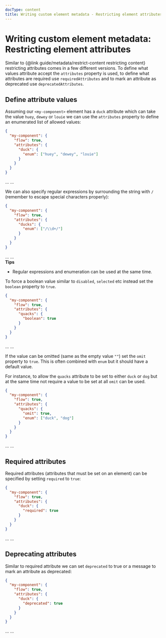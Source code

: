 ```yaml
---
docType: content
title: Writing custom element metadata - Restricting element attributes
---
```


# Writing custom element metadata: Restricting element attributes

Similar to {@link guide/metadata/restrict-content restricting content} restricting attributes comes in a few different versions.
To define what values attribute accept the `attributes` property is used, to define what attributes are required use `requiredAttributes` and to mark an attribute as deprecated use `deprecatedAttributes`.

## Define attribute values

Assuming our `<my-component>` element has a `duck` attribute which can take the value `huey`, `dewey` or `louie` we can use the `attributes` property to define an enumerated list of allowed values:

```json
{
  "my-component": {
    "flow": true,
    "attributes": {
      "duck": {
        "enum": ["huey", "dewey", "louie"]
      }
    }
  }
}
```

<validate name="enum" elements="restrict-attributes-enum.json">
  <my-component duck="dewey">...</my-component>
  <my-component duck="flintheart">...</my-component>
</validate>

We can also specify regular expressions by surrounding the string with `/` (remember to escape special characters properly):

```json
{
  "my-component": {
    "flow": true,
    "attributes": {
      "ducks": {
        "enum": ["/\\d+/"]
      }
    }
  }
}
```

<validate name="regexp" elements="restrict-attributes-regexp.json">
  <my-component ducks="3">...</my-component>
  <my-component ducks="huey">...</my-component>
</validate>

<div class="alert alert-info">
	<i class="fa fa-info-circle" aria-hidden="true"></i>
	<strong>Tips</strong>
	<ul>
		<li>Regular expressions and enumeration can be used at the same time.</li>
	</ul>
</div>

To force a boolean value similar to `disabled`, `selected` etc instead set the `boolean` property to `true`.

```json
{
  "my-component": {
    "flow": true,
    "attributes": {
      "quacks": {
        "boolean": true
      }
    }
  }
}
```

<validate name="boolean" elements="restrict-attributes-boolean.json">
  <my-component quacks>...</my-component>
  <my-component quacks="duck">...</my-component>
</validate>

If the value can be omitted (same as the empty value `""`) set the `omit` property to `true`.
This is often combined with `enum` but it should have a default value.

For instance, to allow the `quacks` attribute to be set to either `duck` or `dog` but at the same time not require a value to be set at all `omit` can be used.

```json
{
  "my-component": {
    "flow": true,
    "attributes": {
      "quacks": {
        "omit": true,
        "enum": ["duck", "dog"]
      }
    }
  }
}
```

<validate name="omit" elements="restrict-attributes-omit.json">
  <my-component quacks>...</my-component>
  <my-component quacks="duck">...</my-component>
</validate>

## Required attributes

Required attributes (attributes that must be set on an element) can be specified by setting `required` to `true`:

```json
{
  "my-component": {
    "flow": true,
    "attributes": {
      "duck": {
        "required": true
      }
    }
  }
}
```

<validate name="required" elements="restrict-attributes-required.json">
  <my-component duck="dewey">...</my-component>
  <my-component>...</my-component>
</validate>

## Deprecating attributes

Similar to required attribute we can set `deprecated` to true or a message to mark an attribute as deprecated:

```json
{
  "my-component": {
    "flow": true,
    "attributes": {
      "duck": {
        "deprecated": true
      }
    }
  }
}
```

<validate name="deprecated" elements="restrict-attributes-deprecated.json">
  <my-component duck="dewey">...</my-component>
  <my-component>...</my-component>
</validate>
